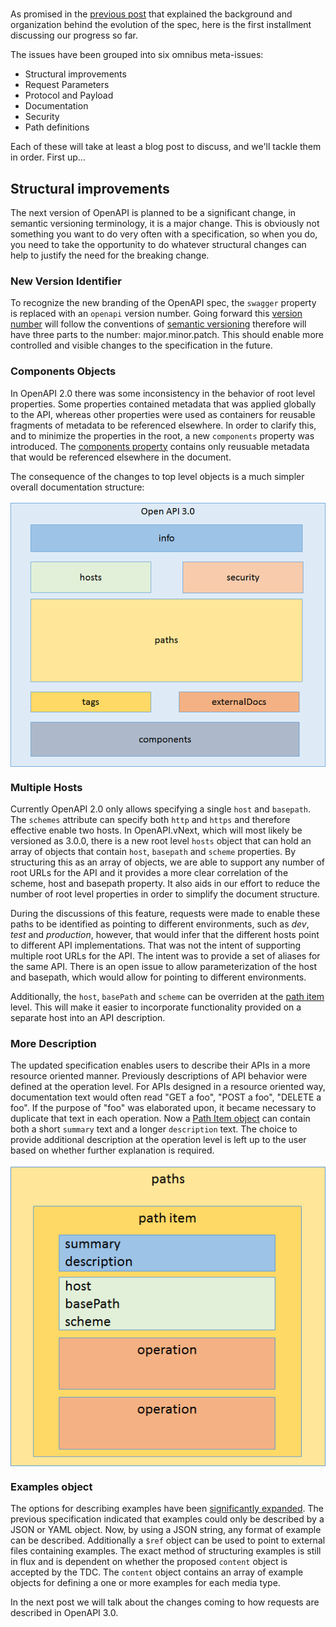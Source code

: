<style>
    img {
        display: block;
        margin: 0 auto;
    }
</style>
<link rel="stylesheet" href="markdownstyle.css"/>

# 
As promised in the [previous post](https://openapis.org/news/blogs/2016/07/you-can-get-involved-creating-openapi-specification-and-heres-how) that explained the background and organization behind the evolution of the spec, here is the first installment discussing our progress so far.

The issues have been grouped into six omnibus meta-issues:

- Structural improvements
- Request Parameters
- Protocol and Payload
- Documentation
- Security
- Path definitions

Each of these will take at least a blog post to discuss, and we'll tackle them in order. First up…

## Structural improvements
The next version of OpenAPI is planned to be a significant change, in semantic versioning terminology, it is a major change.  This is obviously not something you want to do very often with a specification, so when you do, you need to take the opportunity to do whatever structural changes can help to justify the need for the breaking change.

### New Version Identifier
To recognize the new branding of the OpenAPI spec, the `swagger` property is replaced with an `openapi` version number.  Going forward this [version number](https://github.com/OAI/OpenAPI-Specification/blob/OpenAPI.next/versions/3.0.md#fixed-fields) will follow the conventions of [semantic versioning](http://semver.org/) therefore will have three parts to the number: major.minor.patch.  This should enable more controlled and visible changes to the specification in the future.

### Components Objects
In OpenAPI 2.0 there was some inconsistency in the behavior of root level properties.  Some properties contained metadata that was applied globally to the API, whereas other properties were used as containers for reusable fragments of metadata to be referenced elsewhere.  In order to clarify this, and to minimize the properties in the root, a new `components` property was introduced.  The [components property](https://github.com/OAI/OpenAPI-Specification/blob/OpenAPI.next/versions/3.0.md#componentsObject) contains only reusuable metadata that would be referenced elsewhere in the document.  

The consequence of the changes to top level objects is a much simpler overall documentation structure:

<img src="StructuralOverview.png" />

### Multiple Hosts
Currently OpenAPI 2.0 only allows specifying a single `host` and `basepath`.  The `schemes` attribute can specify both `http` and `https` and therefore effective enable two hosts. In OpenAPI.vNext, which will most likely be versioned as 3.0.0, there is a new root level `hosts` object that can hold an array of objects that contain `host`, `basepath` and `scheme` properties.  By structuring this as an array of objects, we are able to support any number of root URLs for the API and it provides a more clear correlation of the scheme, host and basepath property.  It also aids in our effort to reduce the number of root level properties in order to simplify the document structure.

During the discussions of this feature, requests were made to enable these paths to be identified as pointing to different environments, such as *dev*, *test* and *production*, however, that would infer that the different hosts point to different API implementations.  That was not the intent of supporting multiple root URLs for the API.  The intent was to provide a set of aliases for the same API.  There is an open issue to allow parameterization of the host and basepath, which would allow for pointing to different environments.    

Additionally, the `host`, `basePath` and `scheme` can be overriden at the [path item](https://github.com/OAI/OpenAPI-Specification/blob/OpenAPI.next/versions/3.0.md#pathItemObject) level.  This will make it easier to incorporate functionality provided on a separate host into an API description.

### More Description
The updated specification enables users to describe their APIs in a more resource oriented manner.  Previously descriptions of API behavior were defined at the operation level.  For APIs designed in a resource oriented way, documentation text would often read "GET a foo", "POST a foo", "DELETE a foo".  If the purpose of "foo" was elaborated upon, it became necessary to duplicate that text in each operation.  Now a [Path Item object](https://github.com/OAI/OpenAPI-Specification/blob/OpenAPI.next/versions/3.0.md#pathItemObject) can contain both a short `summary` text and a longer `description` text.  The choice to provide additional description at the operation level is left up to the user based on whether further explanation is required.

<img src="paths.png" />

### Examples object
The options for describing examples have been [significantly expanded](https://github.com/OAI/OpenAPI-Specification/blob/OpenAPI.next/versions/3.0.md#examples-object).  The previous specification indicated that examples could only be described by a JSON or YAML object.  Now, by using a JSON string, any format of example can be described.  Additionally a `$ref` object can be used to point to external files containing examples.
The exact method of structuring examples is still in flux and is dependent on whether the proposed `content` object is accepted by the TDC.  The `content` object contains an array of example objects for defining a one or more examples for each media type.

In the next post we will talk about the changes coming to how requests are described in OpenAPI 3.0.